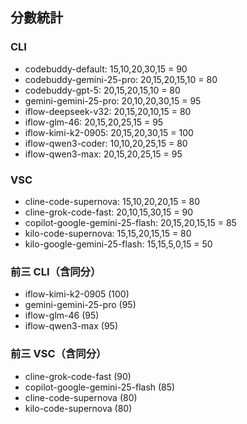 ## 分數統計
### CLI
- codebuddy-default: 15,10,20,30,15 = 90
- codebuddy-gemini-25-pro: 20,15,20,15,10 = 80
- codebuddy-gpt-5: 20,15,20,15,10 = 80
- gemini-gemini-25-pro: 20,10,20,30,15 = 95
- iflow-deepseek-v32: 20,15,20,10,15 = 80
- iflow-glm-46: 20,15,20,25,15 = 95
- iflow-kimi-k2-0905: 20,15,20,30,15 = 100
- iflow-qwen3-coder: 10,10,20,25,15 = 80
- iflow-qwen3-max: 20,15,20,25,15 = 95

### VSC
- cline-code-supernova: 15,10,20,20,15 = 80
- cline-grok-code-fast: 20,10,15,30,15 = 90
- copilot-google-gemini-25-flash: 20,15,20,15,15 = 85
- kilo-code-supernova: 15,15,20,15,15 = 80
- kilo-google-gemini-25-flash: 15,15,5,0,15 = 50

### 前三 CLI（含同分）
- iflow-kimi-k2-0905 (100)
- gemini-gemini-25-pro (95)
- iflow-glm-46 (95)
- iflow-qwen3-max (95)

### 前三 VSC（含同分）
- cline-grok-code-fast (90)
- copilot-google-gemini-25-flash (85)
- cline-code-supernova (80)
- kilo-code-supernova (80)
